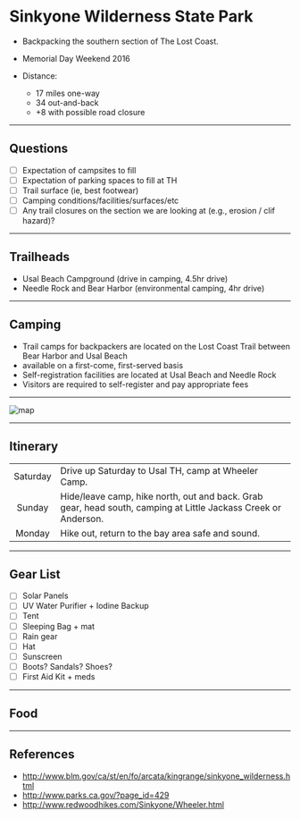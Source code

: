 # Sinkyone Wilderness State Park

-   Backpacking the southern section of The Lost Coast.
-   Memorial Day Weekend 2016
-   Distance:

    -   17 miles one-way
    -   34 out-and-back
    -   +8 with possible road closure

---

## Questions

- [ ] Expectation of campsites to fill
- [ ] Expectation of parking spaces to fill at TH
- [ ] Trail surface (ie, best footwear)
- [ ] Camping conditions/facilities/surfaces/etc
- [ ] Any trail closures on the section we are looking at (e.g., erosion / clif hazard)?

---

## Trailheads

-   Usal Beach Campground (drive in camping, 4.5hr drive)
-   Needle Rock and Bear Harbor (environmental camping, 4hr drive)

---

## Camping

-   Trail camps for backpackers are located on the Lost Coast Trail between Bear Harbor and Usal Beach
-   available on a first-come, first-served basis
-   Self-registration facilities are located at Usal Beach and Needle Rock
-   Visitors are required to self-register and pay appropriate fees

---

![map](http://www.mobilemaplets.com/thumbnails/9665_thumbnail-1024.jpg)

---

## Itinerary

|          |                                                                                                                |
|:--------:|----------------------------------------------------------------------------------------------------------------|
| Saturday | Drive up Saturday to Usal TH, camp at Wheeler Camp.                                                            |
|  Sunday  | Hide/leave camp, hike north, out and back. Grab gear, head south, camping at Little Jackass Creek or Anderson. |
|  Monday  | Hike out, return to the bay area safe and sound.                                                               |

---

## Gear List

- [ ] Solar Panels
- [ ] UV Water Purifier + Iodine Backup
- [ ] Tent
- [ ] Sleeping Bag + mat
- [ ] Rain gear
- [ ] Hat
- [ ] Sunscreen
- [ ] Boots? Sandals? Shoes?
- [ ] First Aid Kit + meds

---

## Food

---

## References

-   <http://www.blm.gov/ca/st/en/fo/arcata/kingrange/sinkyone_wilderness.html>
-   <http://www.parks.ca.gov/?page_id=429>
-   <http://www.redwoodhikes.com/Sinkyone/Wheeler.html>
